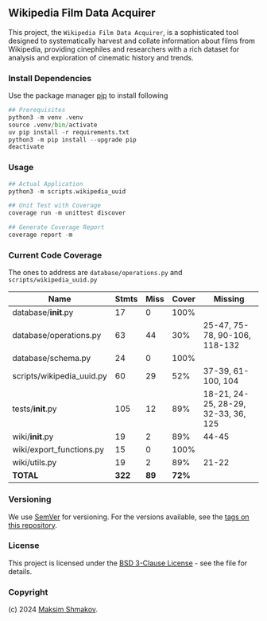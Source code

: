 ## Wikipedia Film Data Acquirer

This project, the `Wikipedia Film Data Acquirer`, is a sophisticated tool designed to systematically harvest and collate information about films from Wikipedia, providing cinephiles and researchers with a rich dataset for analysis and exploration of cinematic history and trends.

### Install Dependencies

Use the package manager [pip](https://pip.pypa.io/en/stable/) to install following

```python
## Prerequisites
python3 -m venv .venv
source .venv/bin/activate
uv pip install -r requirements.txt
python3 -m pip install --upgrade pip
deactivate
```

### Usage

```python
## Actual Application
python3 -m scripts.wikipedia_uuid

## Unit Test with Coverage
coverage run -m unittest discover

## Generate Coverage Report
coverage report -m
```

### Current Code Coverage

The ones to address are `database/operations.py` and `scripts/wikipedia_uuid.py`

| Name | Stmts | Miss | Cover | Missing |
|------|-------|------|-------|---------|
| database/__init__.py | 17 | 0 | 100% | |
| database/operations.py | 63 | 44 | 30% | 25-47, 75-78, 90-106, 118-132 |
| database/schema.py | 24 | 0 | 100% | |
| scripts/wikipedia_uuid.py | 60 | 29 | 52% | 37-39, 61-100, 104 |
| tests/__init__.py | 105 | 12 | 89% | 18-21, 24-25, 28-29, 32-33, 36, 125 |
| wiki/__init__.py | 19 | 2 | 89% | 44-45 |
| wiki/export_functions.py | 15 | 0 | 100% | |
| wiki/utils.py | 19 | 2 | 89% | 21-22 |
| **TOTAL** | **322** | **89** | **72%** | |

### Versioning

We use [SemVer](http://semver.org/) for versioning. For the versions available, see the [tags on this repository](https://github.com/moatsystems/imdb_scrapy/tags).

### License

This project is licensed under the [BSD 3-Clause License](LICENSE) - see the file for details.

### Copyright

(c) 2024 [Maksim Shmakov](https://coming.com).
